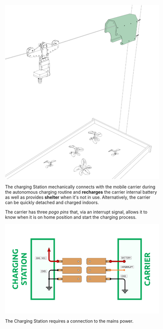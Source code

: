 ![](/assets/images/farmersDashboard/charging-station.png)

The charging Station mechanically connects with the mobile carrier during the autonomous charging routine and **recharges** the carrier internal battery as well as provides **shelter** when it's not in use. Alternatively, the carrier can be quickly detached and charged indoors.

The carrier has three _pogo pins_ that, via an interrupt signal, allows it to know when it is on home position and start the charging process.

![](/assets/images/farmersDashboard/charging-pins.png)

The Charging Station requires a connection to the mains power.
